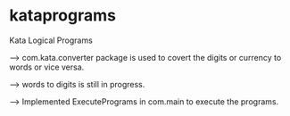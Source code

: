# kataprograms
Kata Logical Programs

--> com.kata.converter package is used to covert the digits or currency to words or vice versa.

--> words to digits is still in progress.

--> Implemented ExecutePrograms in com.main to execute the programs.